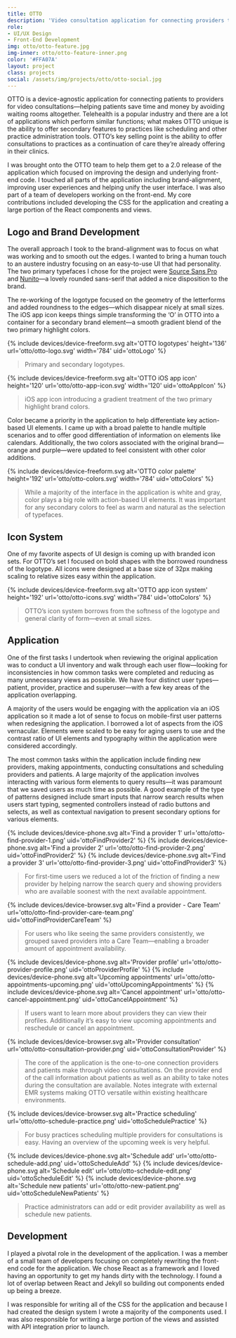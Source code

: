 ```yaml
---
title: OTTO
description: 'Video consultation application for connecting providers to patients, practice administration and scheduling.'
role:
- UI/UX Design
- Front-End Development
img: otto/otto-feature.jpg
img-inner: otto/otto-feature-inner.png
color: '#FFA07A'
layout: project
class: projects
social: /assets/img/projects/otto/otto-social.jpg
---
```


OTTO is a device-agnostic application for connecting patients to providers for video consultations—helping patients save time and money by avoiding waiting rooms altogether. Telehealth is a popular industry and there are a lot of applications which perform similar functions; what makes OTTO unique is the ability to offer secondary features to practices like scheduling and other practice administration tools. OTTO’s key selling point is the ability to offer consultations to practices as a continuation of care they’re already offering in their clinics. 

I was brought onto the OTTO team to help them get to a 2.0 release of the application which focused on improving the design and underlying front-end code. I touched all parts of the application including brand-alignment, improving user experiences and helping unify the user interface. I was also part of a team of developers working on the front-end. My core contributions included developing the CSS for the application and creating a large portion of the React components and views.

## Logo and Brand Development

The overall approach I took to the brand-alignment was to focus on what was working and to smooth out the edges. I wanted to bring a human touch to an austere industry focusing on an easy-to-use UI that had personality. The two primary typefaces I chose for the project were [Source Sans Pro](https://fonts.google.com/specimen/Source+Sans+Pro) and [Nunito](https://fonts.google.com/specimen/Nunito)—a lovely rounded sans-serif that added a nice disposition to the brand.

The re-working of the logotype focused on the geometry of the letterforms and added roundness to the edges—which disappear nicely at small sizes. The iOS app icon keeps things simple transforming the ‘O’ in OTTO into a container for a secondary brand element—a smooth gradient blend of the two primary highlight colors.

<section class="device">
{% include devices/device-freeform.svg
alt='OTTO logotypes'
height='136'
url='otto/otto-logo.svg'
width='784'
uid='ottoLogo'
%}
</section>

> Primary and secondary logotypes.

<section class="device">
{% include devices/device-freeform.svg
alt='OTTO iOS app icon'
height='120'
url='otto/otto-app-icon.svg'
width='120'
uid='ottoAppIcon'
%}
</section>

> iOS app icon introducing a gradient treatment of the two primary highlight brand colors.

Color became a priority in the application to help differentiate key action-based UI elements. I came up with a broad palette to handle multiple scenarios and to offer good differentiation of information on elements like calendars. Additionally, the two colors associated with the original brand—orange and purple—were updated to feel consistent with other color additions.

<section class="device">
{% include devices/device-freeform.svg
alt='OTTO color palette'
height='192'
url='otto/otto-colors.svg'
width='784'
uid='ottoColors'
%}
</section>

> While a majority of the interface in the application is white and gray, color plays a big role with action-based UI elements. It was important for any secondary colors to feel as warm and natural as the selection of typefaces.


## Icon System

One of my favorite aspects of UI design is coming up with branded icon sets. For OTTO’s set I focused on bold shapes with the borrowed roundness of the logotype. All icons were designed at a base size of 32px making scaling to relative sizes easy within the application.

<section class="device">
{% include devices/device-freeform.svg
alt='OTTO app icon system'
height='192'
url='otto/otto-icons.svg'
width='784'
uid='ottoColors'
%}
</section>

> OTTO’s icon system borrows from the softness of the logotype and general clarity of form—even at small sizes.

## Application

One of the first tasks I undertook when reviewing the original application was to conduct a UI inventory and walk through each user flow—looking for inconsistencies in how common tasks were completed and reducing as many unnecessary views as possible. We have four distinct user types—patient, provider, practice and superuser—with a few key areas of the application overlapping.

A majority of the users would be engaging with the application via an iOS application so it made a lot of sense to focus on mobile-first user patterns when redesigning the application. I borrowed a lot of aspects from the iOS vernacular. Elements were scaled to be easy for aging users to use and the contrast ratio of UI elements and typography within the application were considered accordingly.

The most common tasks within the application include finding new providers, making appointments, conducting consultations and scheduling providers and patients. A large majority of the application involves interacting with various form elements to query results—it was paramount that we saved users as much time as possible. A good example of the type of patterns designed include smart inputs that narrow search results when users start typing, segmented controllers instead of radio buttons and selects, as well as contextual navigation to present secondary options for various elements.

<section class="device device--oversized">
{% include devices/device-phone.svg
alt='Find a provider 1'
url='otto/otto-find-provider-1.png'
uid='ottoFindProvider2'
%}
{% include devices/device-phone.svg
alt='Find a provider 2'
url='otto/otto-find-provider-2.png'
uid='ottoFindProvider2'
%}
{% include devices/device-phone.svg
alt='Find a provider 3'
url='otto/otto-find-provider-3.png'
uid='ottoFindProvider3'
%}
</section>

> For first-time users we reduced a lot of the friction of finding a new provider by helping narrow the search query and showing providers who are available soonest with the next available appointment.

<section class="device device--oversized">
{% include devices/device-browser.svg
alt='Find a provider - Care Team'
url='otto/otto-find-provider-care-team.png'
uid='ottoFindProviderCareTeam'
%}
</section>

> For users who like seeing the same providers consistently, we grouped saved providers into a Care Team—enabling a broader amount of appointment availability.

<section class="device device--oversized">
{% include devices/device-phone.svg
alt='Provider profile'
url='otto/otto-provider-profile.png'
uid='ottoProviderProfile'
%}
{% include devices/device-phone.svg
alt='Upcoming appointments'
url='otto/otto-appointments-upcoming.png'
uid='ottoUpcomingAppointments'
%}
{% include devices/device-phone.svg
alt='Cancel appointment'
url='otto/otto-cancel-appointment.png'
uid='ottoCancelAppointment'
%}
</section>

> If users want to learn more about providers they can view their profiles. Additionally it’s easy to view upcoming appointments and reschedule or cancel an appointment.

<section class="device device--oversized">
{% include devices/device-browser.svg
alt='Provider consultation'
url='otto/otto-consultation-provider.png'
uid='ottoConsultationProvider'
%}
</section>

> The core of the application is the one-to-one connection providers and patients make through video consultations. On the provider end of the call information about patients as well as an ability to take notes during the consultation are available. Notes integrate with external EMR systems making OTTO versatile within existing healthcare environments.

<section class="device device--oversized">
{% include devices/device-browser.svg
alt='Practice scheduling'
url='otto/otto-schedule-practice.png'
uid='ottoSchedulePractice'
%}
</section>

> For busy practices scheduling multiple providers for consultations is easy. Having an overview of the upcoming week is very helpful.

<section class="device device--oversized">
{% include devices/device-phone.svg
alt='Schedule add'
url='otto/otto-schedule-add.png'
uid='ottoScheduleAdd'
%}
{% include devices/device-phone.svg
alt='Schedule edit'
url='otto/otto-schedule-edit.png'
uid='ottoScheduleEdit'
%}
{% include devices/device-phone.svg
alt='Schedule new patients'
url='otto/otto-new-patient.png'
uid='ottoScheduleNewPatients'
%}
</section>

> Practice administrators can add or edit provider availability as well as schedule new patients.

## Development

I played a pivotal role in the development of the application. I was a member of a small team of developers focusing on completely rewriting the front-end code for the application. We chose React as a framework and I loved having an opportunity to get my hands dirty with the technology. I found a lot of overlap between React and Jekyll so building out components ended up being a breeze.

I was responsible for writing all of the CSS for the application and because I had created the design system I wrote a majority of the components used. I was also responsible for writing a large portion of the views and assisted with API integration prior to launch.